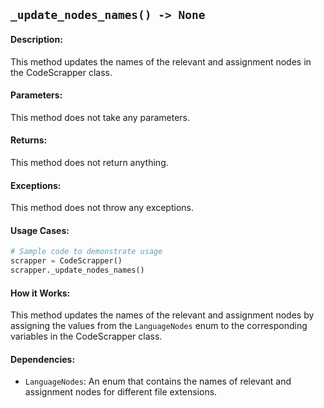 ## `_update_nodes_names() -> None`

#### Description:
This method updates the names of the relevant and assignment nodes in the CodeScrapper class.

#### Parameters:
This method does not take any parameters.

#### Returns:
This method does not return anything.

#### Exceptions:
This method does not throw any exceptions.

#### Usage Cases:

```python
# Sample code to demonstrate usage
scrapper = CodeScrapper()
scrapper._update_nodes_names()
```

#### How it Works:
This method updates the names of the relevant and assignment nodes by assigning the values from the `LanguageNodes` enum to the corresponding variables in the CodeScrapper class.

#### Dependencies:
- `LanguageNodes`: An enum that contains the names of relevant and assignment nodes for different file extensions.